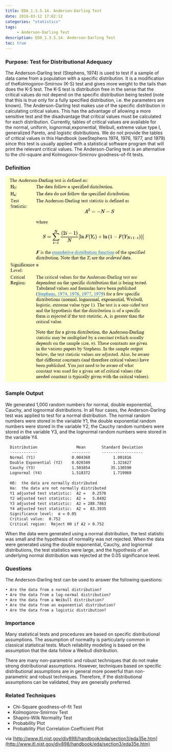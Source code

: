 ```yaml
---
title: EDA_1.3.5.14. Anderson-Darling Test
date: 2018-03-12 17:02:12
categories: "statistics"
tags:
     - Anderson-Darling Test
description: EDA_1.3.5.14. Anderson-Darling Test
toc: true
---
```

### Purpose: Test for Distributional Adequacy
The Anderson-Darling test (Stephens, 1974) is used to test if a sample of data came from a population with a specific distribution. It is a modification of theKolmogorov-Smirnov (K-S) test and gives more weight to the tails than does the K-S test. The K-S test is distribution free in the sense that the critical values do not depend on the specific distribution being tested (note that this is true only for a fully specified distribution, i.e. the parameters are known). The Anderson-Darling test makes use of the specific distribution in calculating critical values. This has the advantage of allowing a more sensitive test and the disadvantage that critical values must be calculated for each distribution. Currently, tables of critical values are available for the normal, uniform, lognormal,exponential, Weibull, extreme value type I, generalized Pareto, and logistic distributions. We do not provide the tables of critical values in this Handbook (seeStephens 1974, 1976, 1977, and 1979) since this test is usually applied with a statistical software program that will print the relevant critical values.
The Anderson-Darling test is an alternative to the chi-square and Kolmogorov-Smirnov goodness-of-fit tests.

### Definition

![](assets/EDA/eda35e_1.png)

### Sample Output
We generated 1,000 random numbers for normal, double exponential, Cauchy, and lognormal distributions. In all four cases, the Anderson-Darling test was applied to test for a normal distribution.
The normal random numbers were stored in the variable Y1, the double exponential random numbers were stored in the variable Y2, the Cauchy random numbers were stored in the variable Y3, and the lognormal random numbers were stored in the variable Y4.

      Distribution                 Mean       Standard Deviation
      ------------               --------     ------------------
      Normal (Y1)                0.004360          1.001816
      Double Exponential (Y2)    0.020349          1.321627
      Cauchy (Y3)                1.503854         35.130590
      Lognormal (Y4)             1.518372          1.719969

      H0:  the data are normally distributed
      Ha:  the data are not normally distributed
      Y1 adjusted test statistic:  A2 =   0.2576
      Y2 adjusted test statistic:  A2 =   5.8492
      Y3 adjusted test statistic:  A2 = 288.7863
      Y4 adjusted test statistic:  A2 =  83.3935
      Significance level:  α = 0.05
      Critical value:  0.752   
      Critical region:  Reject H0 if A2 > 0.752

When the data were generated using a normal distribution, the test statistic was small and the hypothesis of normality was not rejected. When the data were generated using the double exponential, Cauchy, and lognormal distributions, the test statistics were large, and the hypothesis of an underlying normal distribution was rejected at the 0.05 significance level.

### Questions
The Anderson-Darling test can be used to answer the following questions:

	• Are the data from a normal distribution?
	• Are the data from a log-normal distribution?
	• Are the data from a Weibull distribution?
	• Are the data from an exponential distribution?
	• Are the data from a logistic distribution?

### Importance
Many statistical tests and procedures are based on specific distributional assumptions. The assumption of normality is particularly common in classical statistical tests. Much reliability modeling is based on the assumption that the data follow a Weibull distribution.

There are many non-parametric and robust techniques that do not make strong distributional assumptions. However, techniques based on specific distributional assumptions are in general more powerful than non-parametric and robust techniques. Therefore, if the distributional assumptions can be validated, they are generally preferred.

### Related Techniques
* Chi-Square goodness-of-fit Test
* Kolmogorov-Smirnov Test
* Shapiro-Wilk Normality Test
* Probability Plot
* Probability Plot Correlation Coefficient Plot

via [http://www.itl.nist.gov/div898/handbook/eda/section3/eda35e.htm](http://www.itl.nist.gov/div898/handbook/eda/section3/eda35e.htm)
